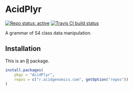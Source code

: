 # AcidPlyr

[![Repo status: active](https://www.repostatus.org/badges/latest/active.svg)](https://www.repostatus.org/#active)
[![Travis CI build status](https://travis-ci.com/acidgenomics/AcidPlyr.svg?branch=main)](https://travis-ci.com/acidgenomics/AcidPlyr)

A grammar of S4 class data manipulation. 

## Installation

This is an [R][] package.

```r
install.packages(
    pkgs = "AcidPlyr",
    repos = c("r.acidgenomics.com", getOption("repos"))
)
```

[r]: https://www.r-project.org/
